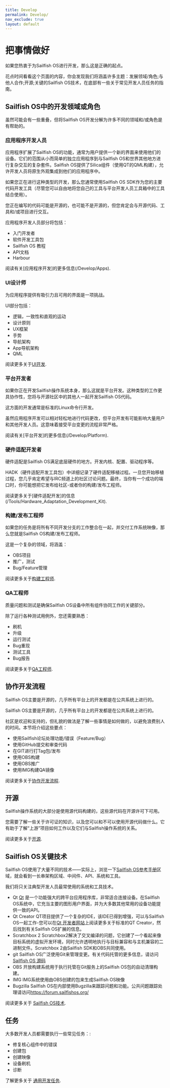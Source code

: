 ```yaml
---
title: Develop
permalink: Develop/
nav_exclude: true
layout: default
---
```


# 把事情做好

如果您热衷于为Sailfish OS进行开发，那么这是正确的起点。

花点时间看看这个页面的内容，你会发现我们将涵盖许多主题：发展领域/角色;与他人合作;开源;关键的Sailfish OS技术，在底部有一些关于常见开发人员任务的指南。

## Sailfish OS中的开发领域或角色

虽然可能会有一些重叠，但将Sailfish OS开发分解为许多不同的领域和/或角色是有帮助的。

### 应用程序开发人员

应用程序扩展了Sailfish OS的功能，通常为用户提供一个新的界面来使用他们的设备。它们的范围从小而简单的独立应用程序到与Sailfish OS和世界其他地方进行复杂交互的复杂套件。Sailfish OS提供了Silica组件（使用QT的QML构建），允许开发人员将原生外观集成到他们的应用程序中。

如果您正在进行这种类型的开发，那么您通常使用Sailfish OS SDK作为您的主要代码开发工具（尽管您可以自由地将您自己的工具与平台开发人员工具箱中的工具结合使用）。

您正在编写的代码可能是开源的，也可能不是开源的，但您肯定会与开源代码、工具和/或项目进行交互。

应用程序开发人员部分将包括：

  - 入门开发者
  - 软件开发工具包
  - Sailfish OS 教程
  - API文档
  - Harbour

阅读有关[应用程序开发]的更多信息(/Develop/Apps).

### UI设计师

为应用程序提供有吸引力且可用的界面是一项挑战。

UI部分包括：

  - 逻辑，一致性和直观的运动
  - 设计原则
  - UX框架	
  - 手势
  - 导航架构
  - App导航架构
  - QML

阅读更多关于[UI开发](/Develop/Apps/UI).

### 平台开发者

如果你正在开发Sailfish操作系统本身，那么这就是平台开发。这种类型的工作更具协作性，您将与开源社区中的其他人一起开发Sailfish OS代码。

这方面的开发通常是标准的Linux命令行开发。

虽然应用程序开发可以相对轻松地进行代码更改，但平台开发有可能影响大量用户和其他开发人员。这意味着接受平台变更的流程非常严格。

阅读有关[平台开发]的更多信息(/Develop/Platform).

### 硬件适配开发者

硬件适配是Sailfish OS满足底层硬件的地方。开发内核、配置、驱动程序等。

HADK（硬件适配开发工具包）中详细记录了硬件适配移植过程。一旦您开始移植过程，您几乎肯定希望与IRC频道上的社区讨论问题。最终，当你有一个成功的端口时，你可能想把它发布给社区-或者你的构建/发布工程师。


阅读更多关于[硬件适配开发]的信息(/Tools/Hardware_Adaptation_Development_Kit).

### 构建/发布工程师

如果您的任务是将所有不同开发分支的工作整合在一起，并交付工作系统映像，那么您就是Sailfish OS构建/发布工程师。

这是一个复杂的领域，将涵盖：

  - OBS项目
  - 推广，测试
  - Bug/Feature管理

阅读更多关于[构建工程师](/Build_Engineering "brokenlink").

### QA工程师

质量问题和测试是确保Sailfish OS设备中所有组件协同工作的关键部分。

除了运行各种测试用例外，您还需要熟悉：

  - 刷机
  - 升级
  - 运行测试
  - Bug重现
  - 测试工具
  - Bug报告

阅读更多关于[QA工程师](/QA_Engineering "brokenlink").

## 协作开发流程

Sailfish OS主要是开源的，几乎所有平台上的开发都是在公共系统上进行的。

Sailfish OS主要是开源的，几乎所有平台上的开发都是在公共系统上进行的。

社区是欢迎和支持的，但礼貌的做法是了解一些事情是如何做的，以避免浪费别人的时间。本节将介绍这些要点：

  - 使用Sailfish论坛处理功能/错误（Feature/Bug）
  - 使用GitHub提交和审查代码
  - 在GIT进行打Tag包/发布
  - 使用OBS构建
  - 使用OBS推广
  - 使用IMG构建QA镜像

阅读更多关于[协作开发流程](/Develop/Collaborate).

## 开源

Sailfish操作系统的大部分是使用源代码构建的，这些源代码在开源许可下可用。

您需要了解一些关于许可证的知识，以及您可以和不可以使用开源代码做什么。它有助于了解“上游”项目如何工作以及它们与Sailfish操作系统的关系。

阅读更多关于[开源](/Develop/Open_Source).

## Sailfish OS关键技术

Sailfish OS使用了大量不同的技术——实际上，浏览一下[Sailfish OS参考手册](/reference)区域，就会看到一长串架构区域、中间件、API、系统和工具。

我们将只关注典型开发人员最常使用的系统和工具技术。

  - Qt
    [Qt](http://qt-project.org/) 是一个功能强大的跨平台应用程序库，非常适合连接设备。在Sailfish OS系统中，它充当主要的图形用户界面，并为大多数其他常用的设备功能提供一致的API。
  - Qt Creator
    QT项目提供了一个复杂的IDE，该IDE已得到增强，可以与Sailfish OS一起工作-您可以在[Qt 开发者网站](http://doc.qt.io/qt-5/topics-app-development.html)上阅读更多关于标准的QT Creator，然后找到有关Sailfish OS扩展的信息。
  - Scratchbox 2
    Scratchbox2解决了交叉编译的问题，它创建了一个看起来像目标系统的虚拟开发环境，同时允许透明地执行与目标兼容和与主机兼容的二进制文件。Scratchbox 2由Sailfish SDK和OBS共同使用。
  - git
    Sailfish OS广泛使用Git来管理变更。有关代码托管的更多信息，请访问[Sailfish OS 源码](/Services/Development/Sailfish_OS_Source)
  - OBS
    开放构建系统用于执行托管在Git服务上的Sailfish OS包的自动清理构建。
  - IMG
    IMG系统使用由OBS创建的包来生成Sailfish OS映像
  - Bugzilla
    Sailfish OS在内部使用Bugzilla来跟踪问题和功能。公共问题跟踪处理请访问<https://forum.sailfishos.org/>

阅读更多关于 [Sailfish OS技术](/Reference).

## 任务

大多数开发人员都需要执行一些常见任务：:

  - 修复核心组件中的错误
  - 创建包
  - 创建映像
  - 设备刷机
  - 诊断

了解更多关于 [通用开发任务](/Develop/Common_Tasks).
